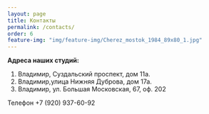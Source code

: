 ```yaml
---
layout: page
title: Контакты
permalink: /contacts/
order: 6
feature-img: "img/feature-img/Cherez_mostok_1984_89x80_1.jpg"
---
```

<strong>Адреса наших студий:</strong>

1.   Владимир, Суздальский проспект, дом 11а.
2.   Владимир,улица Нижняя Дуброва, дом 17а.
3.   Владимир, ул. Большая Московская, 67, оф. 202
<p>Телефон +7 (920) 937-60-92</p>

<script type="text/javascript" charset="utf-8" src="https://api-maps.yandex.ru/services/constructor/1.0/js/?sid=VpsWRI1okkddDE7pzwpYwy9XI-ZdKCoT&width=600&height=450"></script>